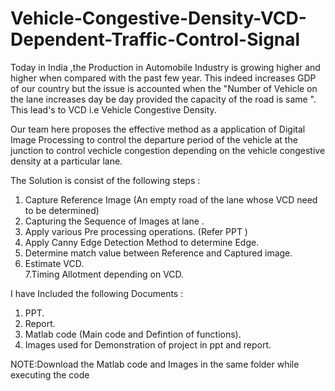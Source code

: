# Vehicle-Congestive-Density-VCD-Dependent-Traffic-Control-Signal

Today in India ,the Production in  Automobile Industry is growing higher and higher when compared with the past few year. This indeed increases GDP of our country but the issue is accounted when the "Number of Vehicle on the lane increases day be day provided the capacity of the road is same ". This lead's to VCD  i.e Vehicle Congestive Density.

Our team here proposes the effective method as a application of Digital Image Processing to control the departure period of the vehicle at the junction to control vechicle congestion depending on the vehicle congestive density at a particular lane.

The Solution is consist of the following steps :
1. Capture Reference Image (An empty road of the lane whose VCD need to be determined)
2. Capturing the Sequence of Images at lane .
3. Apply various Pre processing operations. (Refer PPT )
4. Apply Canny Edge Detection Method to determine Edge.
5. Determine match value between Reference and Captured image.
6. Estimate VCD.  
7.Timing Allotment depending on VCD.

I have Included the following Documents :
1. PPT.
2. Report.
3. Matlab code (Main code and Defintion of functions).
4. Images used for Demonstration of project in ppt and report.



NOTE:Download the Matlab code and Images in the same folder while executing the code
